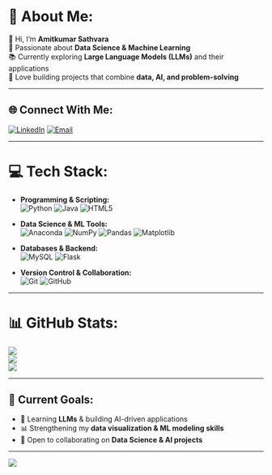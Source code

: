 # 💫 About Me:
👋 Hi, I’m **Amitkumar Sathvara**  
🎯 Passionate about **Data Science & Machine Learning**  
📚 Currently exploring **Large Language Models (LLMs)** and their applications  
🚀 Love building projects that combine **data, AI, and problem-solving**

---

## 🌐 Connect With Me:
[![LinkedIn](https://img.shields.io/badge/LinkedIn-%230077B5.svg?style=for-the-badge&logo=linkedin&logoColor=white)](https://www.linkedin.com/in/sathvara-amitkumar-015783285/) 
[![Email](https://img.shields.io/badge/Email-D14836?style=for-the-badge&logo=gmail&logoColor=white)](mailto:sathvaraamit2005@gmail.com)  

---

# 💻 Tech Stack:
- **Programming & Scripting:**  
  ![Python](https://img.shields.io/badge/python-3670A0?style=for-the-badge&logo=python&logoColor=ffdd54) ![Java](https://img.shields.io/badge/java-%23ED8B00.svg?style=for-the-badge&logo=openjdk&logoColor=white) ![HTML5](https://img.shields.io/badge/html5-%23E34F26.svg?style=for-the-badge&logo=html5&logoColor=white)  

- **Data Science & ML Tools:**  
  ![Anaconda](https://img.shields.io/badge/Anaconda-%2344A833.svg?style=for-the-badge&logo=anaconda&logoColor=white) ![NumPy](https://img.shields.io/badge/numpy-%23013243.svg?style=for-the-badge&logo=numpy&logoColor=white) ![Pandas](https://img.shields.io/badge/pandas-%23150458.svg?style=for-the-badge&logo=pandas&logoColor=white) ![Matplotlib](https://img.shields.io/badge/Matplotlib-%23ffffff.svg?style=for-the-badge&logo=Matplotlib&logoColor=black)  

- **Databases & Backend:**  
  ![MySQL](https://img.shields.io/badge/mysql-4479A1.svg?style=for-the-badge&logo=mysql&logoColor=white) ![Flask](https://img.shields.io/badge/flask-%23000.svg?style=for-the-badge&logo=flask&logoColor=white)  

- **Version Control & Collaboration:**  
  ![Git](https://img.shields.io/badge/git-%23F05033.svg?style=for-the-badge&logo=git&logoColor=white) ![GitHub](https://img.shields.io/badge/github-%23121011.svg?style=for-the-badge&logo=github&logoColor=white)

---

# 📊 GitHub Stats:
![](https://github-readme-stats.vercel.app/api?username=Sathvara-Amitkumar&theme=dark&hide_border=false&include_all_commits=false&count_private=false)  
![](https://nirzak-streak-stats.vercel.app/?user=Sathvara-Amitkumar&theme=dark&hide_border=false)  
![](https://github-readme-stats.vercel.app/api/top-langs/?username=Sathvara-Amitkumar&theme=dark&hide_border=false&include_all_commits=false&count_private=false&layout=compact)

---

## 🚀 Current Goals:
- 🌱 Learning **LLMs** & building AI-driven applications  
- 📊 Strengthening my **data visualization & ML modeling skills**  
- 🤝 Open to collaborating on **Data Science & AI projects**  

---

[![](https://visitcount.itsvg.in/api?id=Sathvara-Amitkumar&icon=0&color=0)](https://visitcount.itsvg.in)

<!-- Created with ❤️ using GPRM ( https://gprm.itsvg.in ) -->

